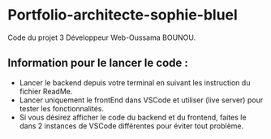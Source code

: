 # Portfolio-architecte-sophie-bluel

Code du projet 3 Développeur Web-Oussama BOUNOU.


## Information pour le lancer le code :
- Lancer le backend depuis votre terminal en suivant les instruction du fichier ReadMe.
- Lancer uniquement le frontEnd dans VSCode et utiliser (live server) pour tester les fonctionnalités.
- Si vous désirez afficher le code du backend et du frontend, faites le dans 2 instances de VSCode différentes pour éviter tout problème.
